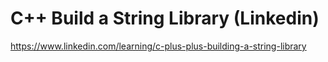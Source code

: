 # C++ Build a String Library (Linkedin)
https://www.linkedin.com/learning/c-plus-plus-building-a-string-library


